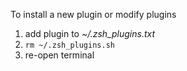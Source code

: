 To install a new plugin or modify plugins

1. add plugin to *~/.zsh_plugins.txt*
2. `rm ~/.zsh_plugins.sh`
3. re-open terminal
